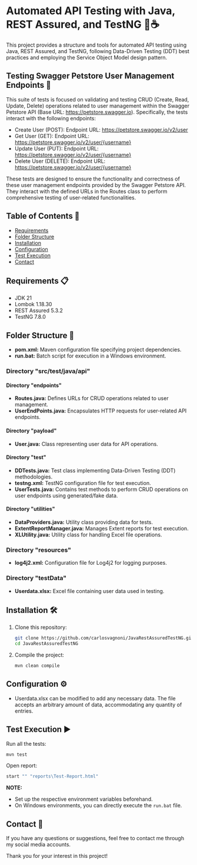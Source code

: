 # Automated API Testing with Java, REST Assured, and TestNG 🤖☕

This project provides a structure and tools for automated API testing using Java, REST Assured, and TestNG, following Data-Driven Testing (DDT) best practices and employing the Service Object Model design pattern.

## Testing Swagger Petstore User Management Endpoints 🧪

This suite of tests is focused on validating and testing CRUD (Create, Read, Update, Delete) operations related to user management within the Swagger Petstore API (Base URL: https://petstore.swagger.io). Specifically, the tests interact with the following endpoints:

- Create User (POST): Endpoint URL: https://petstore.swagger.io/v2/user
- Get User (GET): Endpoint URL: https://petstore.swagger.io/v2/user/{username}
- Update User (PUT): Endpoint URL: https://petstore.swagger.io/v2/user/{username}
- Delete User (DELETE): Endpoint URL: https://petstore.swagger.io/v2/user/{username}

These tests are designed to ensure the functionality and correctness of these user management endpoints provided by the Swagger Petstore API. They interact with the defined URLs in the Routes class to perform comprehensive testing of user-related functionalities.

## Table of Contents 📑
- [Requirements](#requirements)
- [Folder Structure](#folder-structure)
- [Installation](#installation)
- [Configuration](#configuration)
- [Test Execution](#test-execution)
- [Contact](#contact)

## <a id="requirements">Requirements 📋</a>

- JDK 21
- Lombok 1.18.30
- REST Assured 5.3.2
- TestNG 7.8.0

## <a id="folder-structure">Folder Structure 📂</a>

- **pom.xml:** Maven configuration file specifying project dependencies.
- **run.bat:** Batch script for execution in a Windows environment.

### Directory "src/test/java/api"

#### Directory "endpoints"

- **Routes.java:** Defines URLs for CRUD operations related to user management.
- **UserEndPoints.java:** Encapsulates HTTP requests for user-related API endpoints.

#### Directory "payload"

- **User.java:** Class representing user data for API operations.

#### Directory "test"

- **DDTests.java:** Test class implementing Data-Driven Testing (DDT) methodologies.
- **testng.xml:** TestNG configuration file for test execution.
- **UserTests.java:** Contains test methods to perform CRUD operations on user endpoints using generated/fake data.

#### Directory "utilities"

- **DataProviders.java:** Utility class providing data for tests.
- **ExtentReportManager.java:** Manages Extent reports for test execution.
- **XLUtility.java:** Utility class for handling Excel file operations.

### Directory "resources"

- **log4j2.xml:** Configuration file for Log4j2 for logging purposes.

### Directory "testData"

- **Userdata.xlsx:** Excel file containing user data used in testing.

## <a id="installation">Installation 🛠️</a>

1. Clone this repository:

    ```bash
    git clone https://github.com/carlosvagnoni/JavaRestAssuredTestNG.git
    cd JavaRestAssuredTestNG
    ```

2. Compile the project:

    ```bash
    mvn clean compile
    ```

## <a id="configuration">Configuration ⚙️</a>

- Userdata.xlsx can be modified to add any necessary data. The file accepts an arbitrary amount of data, accommodating any quantity of entries.

## <a id="test-execution">Test Execution ▶️</a>

Run all the tests:

```bash
mvn test
```

Open report:

```bash
start "" "reports\Test-Report.html"
```

**NOTE:**

- Set up the respective environment variables beforehand.
- On Windows environments, you can directly execute the `run.bat` file.

## <a id="contact">Contact 📧</a>

If you have any questions or suggestions, feel free to contact me through my social media accounts.

Thank you for your interest in this project!
